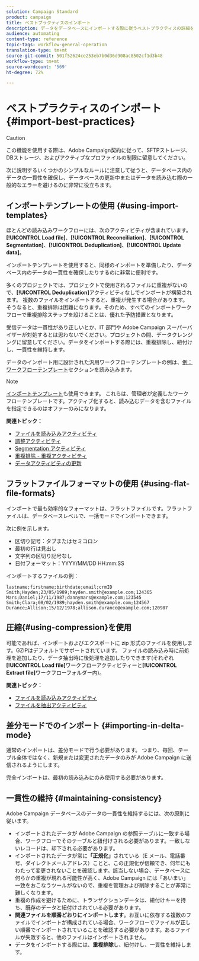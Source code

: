 ```yaml
---
solution: Campaign Standard
product: campaign
title: ベストプラクティスのインポート
description: データをデータベースにインポートする際に従うベストプラクティスの詳細を説明します。
audience: automating
content-type: reference
topic-tags: workflow-general-operation
translation-type: tm+mt
source-git-commit: 501f52624ce253eb7b0d36d908ac8502cf1d3b48
workflow-type: tm+mt
source-wordcount: '569'
ht-degree: 72%

---
```



# ベストプラクティスのインポート {#import-best-practices}

>[!CAUTION]
>
>この機能を使用する際は、Adobe Campaign契約に従って、SFTPストレージ、DBストレージ、およびアクティブなプロファイルの制限に留意してください。

次に説明するいくつかのシンプルなルールに注意して従うと、データベース内のデータの一貫性を確保し、データベースの更新中またはデータを読み込む際の一般的なエラーを避けるのに非常に役立ちます。

## インポートテンプレートの使用 {#using-import-templates}

ほとんどの読み込みワークフローには、次のアクティビティが含まれています。**[!UICONTROL Load file]**、**[!UICONTROL Reconciliation]**、**[!UICONTROL Segmentation]**、**[!UICONTROL Deduplication]**、**[!UICONTROL Update data]**。

インポートテンプレートを使用すると、同様のインポートを準備したり、データベース内のデータの一貫性を確保したりするのに非常に便利です。

多くのプロジェクトでは、プロジェクトで使用されるファイルに重複がないので、**[!UICONTROL Deduplication]**&#x200B;アクティビティなしでインポートが構築されます。 複数のファイルをインポートすると、重複が発生する場合があります。そうなると、重複排除は困難になります。そのため、すべてのインポートワークフローで重複排除ステップを設けることは、優れた予防措置となります。

受信データは一貫性があり正しいとか、IT 部門や Adobe Campaign スーパーバイザーが対処するとは思わないでください。プロジェクトの間、データクレンジングに留意してください。データをインポートする際には、重複排除し、紐付けし、一貫性を維持します。

データのインポート用に設計された汎用ワークフローテンプレートの例は、[例：ワークフローテンプレート](../../automating/using/creating-import-workflow-templates.md)セクションを読み込みます。

>[!NOTE]
>
>[インポートテンプレート](../../automating/using/importing-data-with-import-templates.md)も使用できます。 これらは、管理者が定義したワークフローテンプレートです。アクティブ化すると、読み込むデータを含むファイルを指定できるのはオファーのみになります。

**関連トピック：**

* [ファイルを読み込みアクティビティ](../../automating/using/load-file.md)
* [調整アクティビティ](../../automating/using/reconciliation.md)
* [Segmentation アクティビティ](../../automating/using/segmentation.md)
* [重複排除 - 重複アクティビティ](../../automating/using/deduplication.md)
* [データアクティビティの更新](../../automating/using/update-data.md)

## フラットファイルフォーマットの使用 {#using-flat-file-formats}

インポートで最も効率的なフォーマットは、フラットファイルです。フラットファイルは、データベースレベルで、一括モードでインポートできます。

次に例を示します。

* 区切り記号：タブまたはセミコロン
* 最初の行は見出し
* 文字列の区切り記号なし
* 日付フォーマット：YYYY/MM/DD HH:mm:SS

インポートするファイルの例：

```
lastname;firstname;birthdate;email;crmID
Smith;Hayden;23/05/1989;hayden.smith@example.com;124365
Mars;Daniel;17/11/1987;dannymars@example.com;123545
Smith;Clara;08/02/1989;hayden.smith@example.com;124567
Durance;Allison;15/12/1978;allison.durance@example.com;120987
```

## 圧縮{#using-compression}を使用

可能であれば、インポートおよびエクスポートに zip 形式のファイルを使用します。GZIPはデフォルトでサポートされています。 ファイルの読み込み時に前処理を追加したり、データ抽出時に後処理を追加したりできます(それぞれ&#x200B;**[!UICONTROL Load file]**&#x200B;ワークフローアクティビティーと&#x200B;**[!UICONTROL Extract file]**&#x200B;ワークフローフォルダー内)。

**関連トピック：**

* [ファイルを読み込みアクティビティ](../../automating/using/load-file.md)
* [ファイルを抽出アクティビティ](../../automating/using/extract-file.md)

## 差分モードでのインポート {#importing-in-delta-mode}

通常のインポートは、差分モードで行う必要があります。 つまり、毎回、テーブル全体ではなく、新規または変更されたデータのみが Adobe Campaign に送信されるようにします。

完全インポートは、最初の読み込みにのみ使用する必要があります。

## 一貫性の維持 {#maintaining-consistency}

Adobe Campaign データベースのデータの一貫性を維持するには、次の原則に従います。

* インポートされたデータが Adobe Campaign の参照テーブルに一致する場合、ワークフローでそのテーブルと紐付けされる必要があります。一致しないレコードは、却下される必要があります。
* インポートされたデータが常に&#x200B;**「正規化」**&#x200B;されている（E メール、電話番号、ダイレクトメールアドレス）ことと、この正規化が信頼でき、何年にもわたって変更されないことを確認します。該当しない場合、データベースに何らかの重複が現れる可能性が高く、Adobe Campaign には「あいまい」一致をおこなうツールがないので、重複を管理および削除することが非常に難しくなります。
* 重複の作成を避けるために、トランザクションデータは、紐付けキーを持ち、既存のデータと紐付けされている必要があります。
* **関連ファイルを順番どおりにインポートします**。お互いに依存する複数のファイルでインポートが構成されている場合、ワークフローでファイルが正しい順番でインポートされていることを確認する必要があります。あるファイルが失敗すると、他のファイルはインポートされません。
* データをインポートする際には、**重複排除**&#x200B;し、紐付けし、一貫性を維持します。
